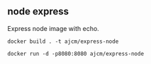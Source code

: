 ## node express

Express node image with echo.

`docker build . -t ajcm/express-node`

`docker run -d -p8080:8080 ajcm/express-node`


